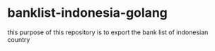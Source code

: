 # banklist-indonesia-golang
this purpose of this repository is to export the bank list of indonesian country 
